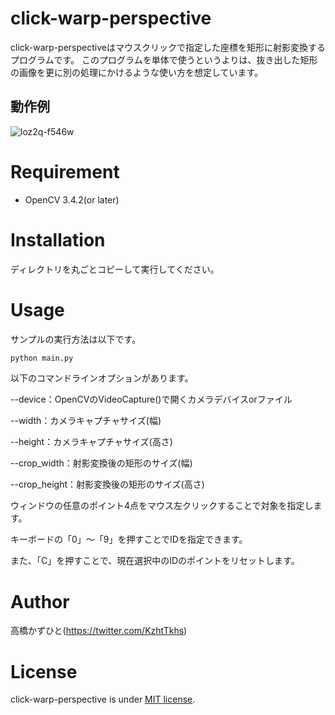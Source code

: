 # click-warp-perspective
click-warp-perspectiveはマウスクリックで指定した座標を矩形に射影変換するプログラムです。
このプログラムを単体で使うというよりは、抜き出した矩形の画像を更に別の処理にかけるような使い方を想定しています。 

## 動作例
![loz2q-f546w](https://user-images.githubusercontent.com/37477845/86814717-bf0e6e00-c0bc-11ea-85e8-ef41a4f534e0.gif)

# Requirement
 
* OpenCV 3.4.2(or later)
 
# Installation
 
ディレクトリを丸ごとコピーして実行してください。
 
# Usage
 
サンプルの実行方法は以下です。
 
```bash
python main.py
```

以下のコマンドラインオプションがあります。

--device：OpenCVのVideoCapture()で開くカメラデバイスorファイル

--width：カメラキャプチャサイズ(幅)

--height：カメラキャプチャサイズ(高さ)

--crop_width：射影変換後の矩形のサイズ(幅)

--crop_height：射影変換後の矩形のサイズ(高さ)

ウィンドウの任意のポイント4点をマウス左クリックすることで対象を指定します。

キーボードの「0」～「9」を押すことでIDを指定できます。

また、「C」を押すことで、現在選択中のIDのポイントをリセットします。


# Author
高橋かずひと(https://twitter.com/KzhtTkhs)
 
# License 
click-warp-perspective is under [MIT license](https://en.wikipedia.org/wiki/MIT_License).

